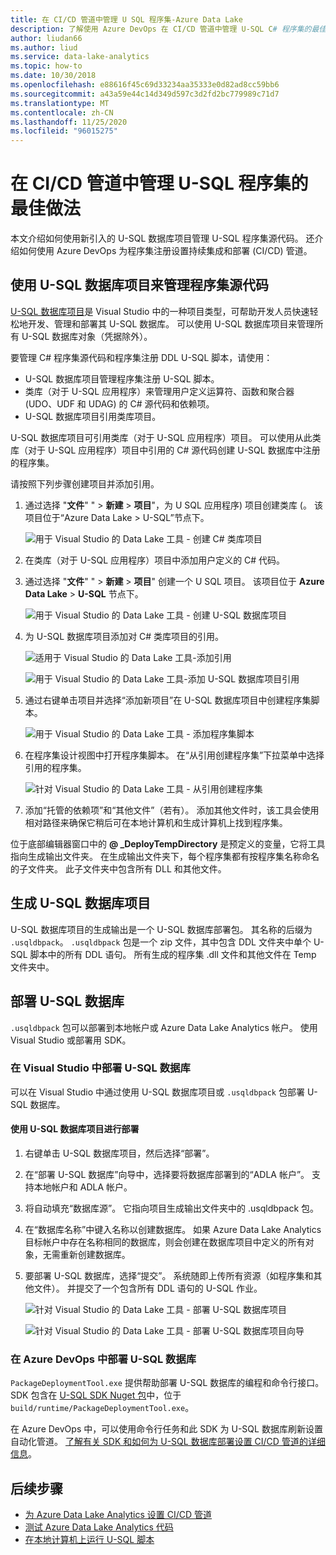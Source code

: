 ```yaml
---
title: 在 CI/CD 管道中管理 U SQL 程序集-Azure Data Lake
description: 了解使用 Azure DevOps 在 CI/CD 管道中管理 U-SQL C# 程序集的最佳做法。
author: liudan66
ms.author: liud
ms.service: data-lake-analytics
ms.topic: how-to
ms.date: 10/30/2018
ms.openlocfilehash: e88616f45c69d33234aa35333e0d82ad8cc59bb6
ms.sourcegitcommit: a43a59e44c14d349d597c3d2fd2bc779989c71d7
ms.translationtype: MT
ms.contentlocale: zh-CN
ms.lasthandoff: 11/25/2020
ms.locfileid: "96015275"
---
```

# <a name="best-practices-for-managing-u-sql-assemblies-in-a-cicd-pipeline"></a>在 CI/CD 管道中管理 U-SQL 程序集的最佳做法

本文介绍如何使用新引入的 U-SQL 数据库项目管理 U-SQL 程序集源代码。 还介绍如何使用 Azure DevOps 为程序集注册设置持续集成和部署 (CI/CD) 管道。

## <a name="use-the-u-sql-database-project-to-manage-assembly-source-code"></a>使用 U-SQL 数据库项目来管理程序集源代码

[U-SQL 数据库项目](data-lake-analytics-data-lake-tools-develop-usql-database.md)是 Visual Studio 中的一种项目类型，可帮助开发人员快速轻松地开发、管理和部署其 U-SQL 数据库。 可以使用 U-SQL 数据库项目来管理所有 U-SQL 数据库对象（凭据除外）。

要管理 C# 程序集源代码和程序集注册 DDL U-SQL 脚本，请使用：

- U-SQL 数据库项目管理程序集注册 U-SQL 脚本。
- 类库（对于 U-SQL 应用程序）来管理用户定义运算符、函数和聚合器 (UDO、UDF 和 UDAG) 的 C# 源代码和依赖项。
- U-SQL 数据库项目引用类库项目。

U-SQL 数据库项目可引用类库（对于 U-SQL 应用程序）项目。 可以使用从此类库（对于 U-SQL 应用程序）项目中引用的 C# 源代码创建 U-SQL 数据库中注册的程序集。

请按照下列步骤创建项目并添加引用。

1. 通过选择 "**文件**" "  >  **新建**  >  **项目**"，为 U SQL 应用程序) 项目创建类库 (。 该项目位于“Azure Data Lake > U-SQL”节点下。

   ![用于 Visual Studio 的 Data Lake 工具 - 创建 C# 类库项目](./media/data-lake-analytics-cicd-manage-assemblies/create-c-sharp-class-library-project.png)

1. 在类库（对于 U-SQL 应用程序）项目中添加用户定义的 C# 代码。

1. 通过选择 "**文件**" "  >  **新建**  >  **项目**" 创建一个 U SQL 项目。 该项目位于 **Azure Data Lake**  >  **U-SQL** 节点下。

   ![用于 Visual Studio 的 Data Lake 工具 - 创建 U-SQL 数据库项目](media/data-lake-analytics-cicd-manage-assemblies/create-u-sql-database-project.png)

1. 为 U-SQL 数据库项目添加对 C# 类库项目的引用。

   ![适用于 Visual Studio 的 Data Lake 工具-添加引用](./media/data-lake-analytics-cicd-manage-assemblies/data-lake-tools-add-project-reference.png)

   ![用于 Visual Studio 的 Data Lake 工具-添加 U-SQL 数据库项目引用](./media/data-lake-analytics-cicd-manage-assemblies/data-lake-tools-add-project-reference-wizard.png)

1. 通过右键单击项目并选择“添加新项目”在 U-SQL 数据库项目中创建程序集脚本。

   ![用于 Visual Studio 的 Data Lake 工具 - 添加程序集脚本](media/data-lake-analytics-cicd-manage-assemblies/add-assembly-script.png)

1. 在程序集设计视图中打开程序集脚本。 在“从引用创建程序集”下拉菜单中选择引用的程序集。

   ![针对 Visual Studio 的 Data Lake 工具 - 从引用创建程序集](./media/data-lake-analytics-cicd-manage-assemblies/data-lake-tools-create-assembly-from-reference.png)

1. 添加“托管的依赖项”和“其他文件”（若有）。 添加其他文件时，该工具会使用相对路径来确保它稍后可在本地计算机和生成计算机上找到程序集。

位于底部编辑器窗口中的 **\@ _DeployTempDirectory** 是预定义的变量，它将工具指向生成输出文件夹。 在生成输出文件夹下，每个程序集都有按程序集名称命名的子文件夹。 此子文件夹中包含所有 DLL 和其他文件。

## <a name="build-a-u-sql-database-project"></a>生成 U-SQL 数据库项目

U-SQL 数据库项目的生成输出是一个 U-SQL 数据库部署包。 其名称的后缀为 `.usqldbpack`。 `.usqldbpack` 包是一个 zip 文件，其中包含 DDL 文件夹中单个 U-SQL 脚本中的所有 DDL 语句。 所有生成的程序集 .dll 文件和其他文件在 Temp 文件夹中。

## <a name="deploy-a-u-sql-database"></a>部署 U-SQL 数据库

`.usqldbpack` 包可以部署到本地帐户或 Azure Data Lake Analytics 帐户。 使用 Visual Studio 或部署用 SDK。

### <a name="deploy-a-u-sql-database-in-visual-studio"></a>在 Visual Studio 中部署 U-SQL 数据库

可以在 Visual Studio 中通过使用 U-SQL 数据库项目或 `.usqldbpack` 包部署 U-SQL 数据库。

#### <a name="deploy-by-using-a-u-sql-database-project"></a>使用 U-SQL 数据库项目进行部署

1. 右键单击 U-SQL 数据库项目，然后选择“部署”。

1. 在“部署 U-SQL 数据库”向导中，选择要将数据库部署到的“ADLA 帐户”。 支持本地帐户和 ADLA 帐户。

1. 将自动填充“数据库源”。 它指向项目生成输出文件夹中的 .usqldbpack 包。

1. 在“数据库名称”中键入名称以创建数据库。 如果 Azure Data Lake Analytics 目标帐户中存在名称相同的数据库，则会创建在数据库项目中定义的所有对象，无需重新创建数据库。

1. 要部署 U-SQL 数据库，选择“提交”。 系统随即上传所有资源（如程序集和其他文件）。 并提交了一个包含所有 DDL 语句的 U-SQL 作业。

   ![针对 Visual Studio 的 Data Lake 工具 - 部署 U-SQL 数据库项目](./media/data-lake-analytics-cicd-manage-assemblies/data-lake-tools-deploy-usql-database-project.png)

   ![针对 Visual Studio 的 Data Lake 工具 - 部署 U-SQL 数据库项目向导](./media/data-lake-analytics-cicd-manage-assemblies/data-lake-tools-deploy-usql-database-project-wizard.png)

### <a name="deploy-a-u-sql-database-in-azure-devops"></a>在 Azure DevOps 中部署 U-SQL 数据库

`PackageDeploymentTool.exe` 提供帮助部署 U-SQL 数据库的编程和命令行接口。 SDK 包含在 [U-SQL SDK Nuget 包](https://www.nuget.org/packages/Microsoft.Azure.DataLake.USQL.SDK/)中，位于 `build/runtime/PackageDeploymentTool.exe`。

在 Azure DevOps 中，可以使用命令行任务和此 SDK 为 U-SQL 数据库刷新设置自动化管道。 [了解有关 SDK 和如何为 U-SQL 数据库部署设置 CI/CD 管道的详细信息](data-lake-analytics-cicd-overview.md#deploy-u-sql-database-through-azure-pipelines)。

## <a name="next-steps"></a>后续步骤

- [为 Azure Data Lake Analytics 设置 CI/CD 管道](data-lake-analytics-cicd-overview.md)
- [测试 Azure Data Lake Analytics 代码](data-lake-analytics-cicd-test.md)
- [在本地计算机上运行 U-SQL 脚本](data-lake-analytics-data-lake-tools-local-run.md)
